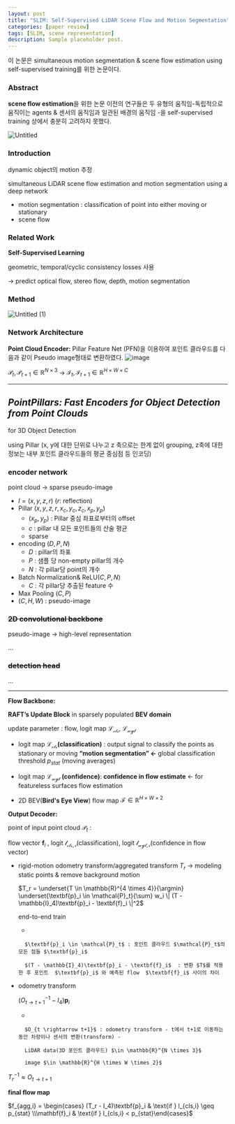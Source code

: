 ```yaml
---
layout: post
title: "SLIM: Self-Supervised LiDAR Scene Flow and Motion Segmentation"
categories: [paper review]
tags: [SLIM, scene representation]
description: Sample placeholder post.
---
```


이 논문은 simultaneous motion segmentation & scene flow estimation using self-supervised training를 위한 논문이다.
### Abstract
**scene flow estimation**을 위한 논문
이전의 연구들은 두 유형의 움직임-독립적으로 움직이는 agents & 센서의 움직임과 일관된 배경의 움직임  -을 self-supervised training 상에서 충분히 고려하지 못했다.

![Untitled](https://github.com/eunseon02/eunseon02.github.io/assets/108911413/78d4793a-83d8-4747-826d-225a3710aad5)


### Introduction
dynamic object의 motion 추정

simultaneous LiDAR scene flow estimation and motion segmentation using a
deep network

- motion segmentation : classification of point into either moving or stationary
- scene flow

### Related Work
**Self-Supervised Learning**

geometric, temporal/cyclic consistency losses 사용

→ predict optical flow, stereo flow, depth,  motion segmentation


### Method
![Untitled (1)](https://github.com/eunseon02/eunseon02.github.io/assets/108911413/9dca53f8-1918-4718-921a-af2d212fbbcb)

### Network Architecture
**Point Cloud Encoder:**
Pillar Feature Net (PFN)을 이용하여 포인트 클라우드를 다음과 같이 Pseudo image형태로 변환하였다.
![image](https://github.com/eunseon02/eunseon02.github.io/assets/108911413/7eb5eb11-3f5c-4a0d-87ae-da7442256a2a)

$\mathcal{P}_t, \mathcal{P}_{t+1}\in \mathbb{R}^{N \times 3}$ → $\mathcal{I}_t, \mathcal{I}_{t+1}\in \mathbb{R}^{H \times W \times C}$

---

## ***PointPillars: Fast Encoders for Object Detection from Point Clouds***
for 3D Object Detection

using Pillar (x, y에 대한 단위로 나누고 z 축으로는 한계 없이 grouping, z축에 대한 정보는 내부 포인트 클라우드들의 평균 중심점 등 인코딩)

### encoder network

point cloud → sparse pseudo-image 

- $l = (x, y, z, r)$ ($r$: reflection)
- Pillar $(x, y, z, r, x_c, y_c, z_c, x_p, y_p)$
    - $(x_p, y_p)$ : Pillar 중심 좌표로부터의 offset
    - $c$ : pillar 내 모든 포인트들의 산술 평균
    - sparse
- encoding $(D, P, N)$
    - $D$ : pillar의 좌표
    - $P$ : 샘플 당 non-empty pillar의 개수
    - $N$ : 각 pillar당 point의 개수
- Batch Normalization& ReLU$(C, P, N)$
    - $C$ : 각 pillar당 추출된 feature 수
- Max Pooling $(C, P)$
- $(C, H, W)$ : pseudo-image

### **~~2D convolutional backbone~~**

pseudo-image → high-level representation

…

### **~~detection head~~**

…


---
**Flow Backbone:**

**RAFT’s Update Block** in sparsely populated **BEV domain**

update parameter : flow, logit map $\mathcal{L_{cls}}$, $\mathcal{L_{wgt}}$ 

- logit map $\mathcal{L_{cls}}$**(classification)** : output signal to classify the points as stationary or moving **“motion segmentation” ←** global classification threshold $p_{stat}$ (moving averages)
- logit map $\mathcal{L_{wgt}}$ **(confidence)**: **confidence in flow estimate** ← for featureless surfaces flow estimation

- 2D BEV(**Bird's Eye View**) flow map $\mathcal{F}\in \mathbb{R}^{H \times W \times 2}$


**Output Decoder:**

point of input point cloud $\mathcal{P}_t$ : 

flow vector $\textbf{f}_i$ , logit $\mathcal{l_{cls, i}}$(classification), logit $\mathcal{l_{wgt, i}}$(confidence in flow vector)

- rigid-motion odometry transform/aggregated transform $T_r$ → modeling static points & remove background motion
    
    $T_r = \underset{T \in \mathbb{R}^{4 \times 4}}{\argmin} \underset{\textbf{p}_i \in \mathcal{P}_t}{\sum} w_i \| (T - \mathbb{I}_4)\textbf{p}_i - \textbf{f}_i \|^2$
    
    end-to-end train
    
    - 
        
        $\textbf{p}_i \in \mathcal{P}_t$ : 포인트 클라우드 $\mathcal{P}_t$의 모든 점들 $\textbf{p}_i$
        
        $(T - \mathbb{I}_4)\textbf{p}_i - \textbf{f}_i$  : 변환 $T$를 적용한 후 포인트  $\textbf{p}_i$ 와 예측된 flow  $\textbf{f}_i$ 사이의 차이
        
    
- odometry transform
    
    $\left( O_{t \rightarrow t+1}^{-1} - I_4 \right) \textbf{p}_i$
    
    - 
        
        $O_{t \rightarrow t+1}$ : odometry transform - t에서 t+1로 이동하는 동안 차량이나 센서의 변환(transform) -
        
        LiDAR data(3D 포인트 클라우드) $\in \mathbb{R}^{N \times 3}$
        
        image $\in \mathbb{R}^{H \times W \times 2}$ 
        

$T_r^{-1} \approx O_{t \rightarrow t+1}$


**final flow map**

$f_{agg,i} = \begin{cases} (T_r - I_4)\textbf{p}_i & \text{if } l_{cls,i} \geq p_{stat} \\\mathbf{f}_i & \text{if } l_{cls,i} < p_{stat}\end{cases}$
